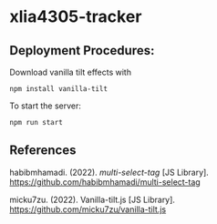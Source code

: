 # xlia4305-tracker
## Deployment Procedures:
Download vanilla tilt effects with
```
npm install vanilla-tilt
```

To start the server:
```
npm run start
```
## References
habibmhamadi. (2022). *multi-select-tag* [JS Library]. 
https://github.com/habibmhamadi/multi-select-tag

micku7zu. (2022). Vanilla-tilt.js [JS Library]. 
https://github.com/micku7zu/vanilla-tilt.js 
